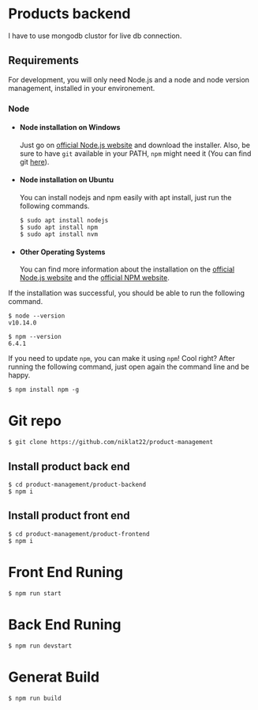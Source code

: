 # Products backend
I have to use mongodb clustor for live db connection.

## Requirements

For development, you will only need Node.js and a node and node version management, installed in your environement.

### Node
- #### Node installation on Windows

  Just go on [official Node.js website](https://nodejs.org/) and download the installer.
Also, be sure to have `git` available in your PATH, `npm` might need it (You can find git [here](https://git-scm.com/)).

- #### Node installation on Ubuntu

  You can install nodejs and npm easily with apt install, just run the following commands.

      $ sudo apt install nodejs
      $ sudo apt install npm
      $ sudo apt install nvm

- #### Other Operating Systems
  You can find more information about the installation on the [official Node.js website](https://nodejs.org/) and the [official NPM website](https://npmjs.org/).

If the installation was successful, you should be able to run the following command.

    $ node --version
    v10.14.0

    $ npm --version
    6.4.1

If you need to update `npm`, you can make it using `npm`! Cool right? After running the following command, just open again the command line and be happy.

    $ npm install npm -g

# Git repo
    $ git clone https://github.com/niklat22/product-management

## Install product back end
    $ cd product-management/product-backend
    $ npm i
    
## Install product front end 
    $ cd product-management/product-frontend
    $ npm i

# Front End Runing
    $ npm run start

# Back End Runing 
    $ npm run devstart

# Generat Build
    $ npm run build